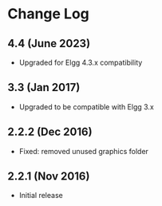 # Change Log

## 4.4 (June 2023)

- Upgraded for Elgg 4.3.x compatibility

## 3.3 (Jan 2017)

- Upgraded to be compatible with Elgg 3.x

## 2.2.2 (Dec 2016)

- Fixed: removed unused graphics folder

## 2.2.1 (Nov 2016)

- Initial release
